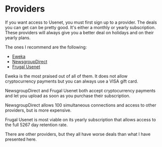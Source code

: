 # Providers

If you want access to Usenet, you must first sign up to a provider. The deals you can get can be pretty good. It's either a monthly or yearly subscription. These providers will always give you a better deal on holidays and on their yearly plans.

The ones I recommend are the following:

- [Eweka](https://www.eweka.nl/en)
- [NewsgroupDirect](https://newsgroupdirect.com/)
- [Frugal Usenet](https://frugalusenet.com/)

Eweka is the most praised out of all of them. It does not allow cryptocurrency payments but you can always use a VISA gift card.

NewsgroupDirect and Frugal Usenet both accept cryptocurrency payments and let you upload as soon as you purchase their subscription. 

NewsgroupDirect allows 100 simultaneous connections and access to other providers, but is more expensive. 

Frugal Usenet is most viable on its yearly subscription that allows access to the full 5267 day retention rate. 

There are other providers, but they all have worse deals than what I have presented here.